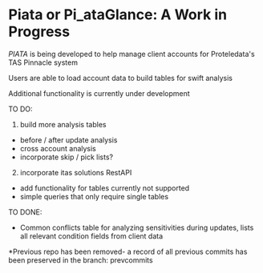 # Piata or Pi_ataGlance: A Work in Progress

*PIATA* is being developed to help manage client accounts for Proteledata's TAS Pinnacle system

Users are able to load account data to build tables for swift analysis

Additional functionality is currently under development

TO DO:

1. build more analysis tables
  * before / after update analysis
  * cross account analysis
  * incorporate skip / pick lists?
2. incorporate itas solutions RestAPI
  * add functionality for tables currently not supported
  * simple queries that only require single tables

TO DONE: 

* Common conflicts table for analyzing sensitivities during updates, lists all relevant condition fields from client data

*Previous repo has been removed- a record of all previous commits has been preserved in the branch: prevcommits